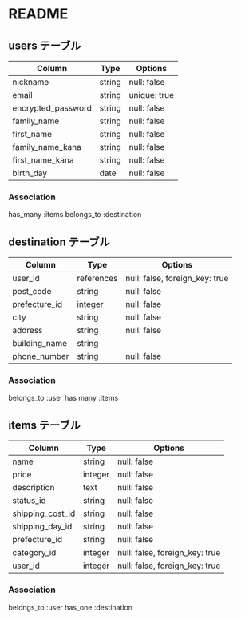 # README

## users テーブル

| Column             | Type        | Options      |
| ------------------ | ------      | -----------  |
| nickname           | string      | null: false  |
| email              | string      | unique: true | 
| encrypted_password | string      | null: false  |
| family_name        | string      | null: false  |
| first_name         | string      | null: false  |
| family_name_kana   | string      | null: false  |
| first_name_kana    | string      | null: false  |
| birth_day          | date        | null: false  |


### Association

has_many :items 
belongs_to :destination 


## destination テーブル

|Column           |	Type        | Options                        |
| --------------- | -------     | ------------------------------ |
|user_id          |	references	| null: false, foreign_key: true |
|post_code	      | string      |	null: false                    |
|prefecture_id    | integer     |	null: false                    | 
|city             | string      |	null: false                    |
|address	        | string	    | null: false                    |
|building_name    | string	    |                                |
|phone_number     | string	    | null: false                    |


### Association

belongs_to :user
has many :items


## items テーブル

| Column             | Type        | Options                        |
| ------------------ | ------      | ------------------------------ |
| name               | string      | null: false                    |
| price              | integer     | null: false                    |
| description        | text        | null: false                    |
| status_id          | string      | null: false                    |
| shipping_cost_id   | string      | null: false                    |
| shipping_day_id    | string      | null: false                    |
| prefecture_id      | string      | null: false                    |
| category_id        | integer     | null: false, foreign_key: true |
| user_id            | integer     | null: false, foreign_key: true |

### Association

belongs_to :user 
has_one :destination




